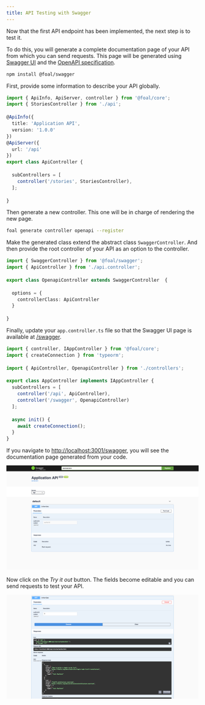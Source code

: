 ```yaml
---
title: API Testing with Swagger
---
```


Now that the first API endpoint has been implemented, the next step is to test it.

To do this, you will generate a complete documentation page of your API from which you can send requests. This page will be generated using [Swagger UI](https://swagger.io/tools/swagger-ui/) and the [OpenAPI specification](https://github.com/OAI/OpenAPI-Specification/).

```bash
npm install @foal/swagger
```

First, provide some information to describe your API globally.

```typescript
import { ApiInfo, ApiServer, controller } from '@foal/core';
import { StoriesController } from './api';

@ApiInfo({
  title: 'Application API',
  version: '1.0.0'
})
@ApiServer({
  url: '/api'
})
export class ApiController {

  subControllers = [
    controller('/stories', StoriesController),
  ];

}

```

Then generate a new controller. This one will be in charge of rendering the new page.

```bash
foal generate controller openapi --register
```

Make the generated class extend the abstract class `SwaggerController`. And then provide the root controller of your API as an option to the controller.

```typescript
import { SwaggerController } from '@foal/swagger';
import { ApiController } from './api.controller';

export class OpenapiController extends SwaggerController  {

  options = {
    controllerClass: ApiController
  }

}
```

Finally, update your `app.controller.ts` file so that the Swagger UI page is available at [/swagger](http://localhost:3001/swagger).

```typescript
import { controller, IAppController } from '@foal/core';
import { createConnection } from 'typeorm';

import { ApiController, OpenapiController } from './controllers';

export class AppController implements IAppController {
  subControllers = [
    controller('/api', ApiController),
    controller('/swagger', OpenapiController)
  ];

  async init() {
    await createConnection();
  }
}

```

If you navigate to [http://localhost:3001/swagger](http://localhost:3001/swagger), you will see the documentation page generated from your code.

![Swagger page](./images/swagger1.png)

Now click on the *Try it out* button. The fields become editable and you can send requests to test your API.

![Swagger page](./images/swagger2.png)